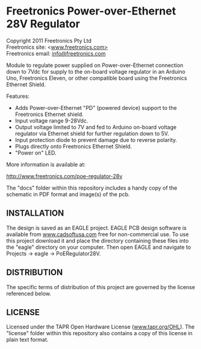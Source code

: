 Freetronics Power-over-Ethernet 28V Regulator
=============================================
Copyright 2011 Freetronics Pty Ltd  
Freetronics site:  <www.freetronics.com>  
Freetronics email: <info@freetronics.com>  

Module to regulate power supplied on Power-over-Ethernet connection
down to 7Vdc for supply to the on-board voltage regulator in an
Arduino Uno, Freetronics Eleven, or other compatible board
using the Freetronics Ethernet Shield.

Features:

 * Adds Power-over-Ethernet "PD" (powered device) support to the
   Freetronics Ethernet shield.
 * Input voltage range 9-28Vdc.
 * Output voltage limited to 7V and fed to Arduino on-board voltage
   regulator via Ethernet shield for further regulation down to 5V.
 * Input protection diode to prevent damage due to reverse polarity.
 * Plugs directly onto Freetronics Ethernet Shield.
 * "Power on" LED.


More information is available at:

  http://www.freetronics.com/poe-regulator-28v

The "docs" folder within this repository includes a handy copy of the
schematic in PDF format and image(s) of the pcb.


INSTALLATION
------------
The design is saved as an EAGLE project. EAGLE PCB design software is
available from www.cadsoftusa.com free for non-commercial use. To use
this project download it and place the directory containing these files
into the "eagle" directory on your computer. Then open EAGLE and
navigate to Projects -> eagle -> PoERegulator28V.


DISTRIBUTION
------------
The specific terms of distribution of this project are governed by the
license referenced below.


LICENSE
-------
Licensed under the TAPR Open Hardware License (www.tapr.org/OHL).
The "license" folder within this repository also contains a copy of
this license in plain text format.
